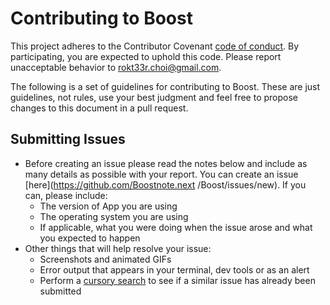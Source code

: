 # Contributing to Boost

This project adheres to the Contributor Covenant [code of conduct](./CODE_OF_CONDUCT.md).
By participating, you are expected to uphold this code. Please report unacceptable
behavior to rokt33r.choi@gmail.com.

The following is a set of guidelines for contributing to Boost.
These are just guidelines, not rules, use your best judgment and feel free to
propose changes to this document in a pull request.

## Submitting Issues

- Before creating an issue please read the notes below and include as many details as
  possible with your report. You can create an issue [here](https://github.com/Boostnote.next
  /Boost/issues/new).
  If you can, please include:
  - The version of App you are using
  - The operating system you are using
  - If applicable, what you were doing when the issue arose and what you
    expected to happen
- Other things that will help resolve your issue:
  - Screenshots and animated GIFs
  - Error output that appears in your terminal, dev tools or as an alert
  - Perform a [cursory search](https://github.com/BoostIO/Boostnote.next/issues?utf8=✓&q=is%3Aissue+)
    to see if a similar issue has already been submitted
